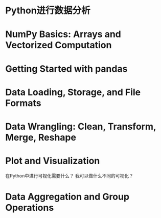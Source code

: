 
# Python进行数据分析

# NumPy Basics: Arrays and Vectorized Computation

# Getting Started with pandas 

# Data Loading, Storage, and File Formats

# Data Wrangling: Clean, Transform, Merge, Reshape

# Plot and Visualization

在Python中进行可视化需要什么？
我可以做什么不同的可视化？

# Data Aggregation and Group Operations

